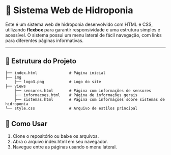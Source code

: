 # 🌿 Sistema Web de Hidroponia

Este é um sistema web de hidroponia desenvolvido com HTML e CSS, utilizando **flexbox** para garantir responsividade e uma estrutura simples e acessível. O sistema possui um menu lateral de fácil navegação, com links para diferentes páginas informativas.

---

## 📂 Estrutura do Projeto

```plaintext
├── index.html              # Página inicial
├── img
    ├── logo3.png           # Logo do site
├── views
    ├── sensores.html       # Página com informações de sensores
    ├── informacoes.html    # Página de informações gerais
    ├── sistemas.html       # Página com informações sobre sistemas de hidroponia
└── style.css               # Arquivo de estilos principal
```

## 🚀 Como Usar
1. Clone o repositório ou baixe os arquivos.
2. Abra o arquivo index.html em seu navegador.
3. Navegue entre as páginas usando o menu lateral.
